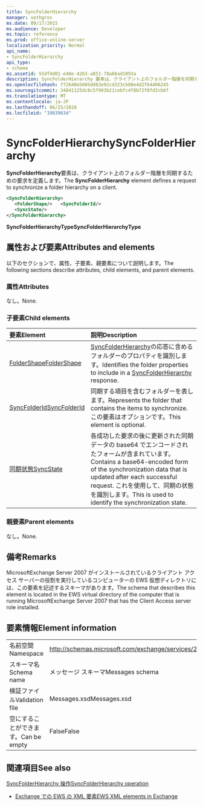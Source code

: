 ```yaml
---
title: SyncFolderHierarchy
manager: sethgros
ms.date: 09/17/2015
ms.audience: Developer
ms.topic: reference
ms.prod: office-online-server
localization_priority: Normal
api_name:
- SyncFolderHierarchy
api_type:
- schema
ms.assetid: 55df4d01-e48e-4263-a851-78a66ad1093a
description: SyncFolderHierarchy 要素は、クライアント上のフォルダー階層を同期するための要求を定義します。
ms.openlocfilehash: f72640e5605dd83e92cd323cb00e4d2f64406245
ms.sourcegitcommit: 34041125dc8c5f993b21cebfc4f8b72f0fd2cb6f
ms.translationtype: MT
ms.contentlocale: ja-JP
ms.lasthandoff: 06/25/2018
ms.locfileid: "19839634"
---
```

# <a name="syncfolderhierarchy"></a><span data-ttu-id="3a0a0-103">SyncFolderHierarchy</span><span class="sxs-lookup"><span data-stu-id="3a0a0-103">SyncFolderHierarchy</span></span>

<span data-ttu-id="3a0a0-104">**SyncFolderHierarchy**要素は、クライアント上のフォルダー階層を同期するための要求を定義します。</span><span class="sxs-lookup"><span data-stu-id="3a0a0-104">The **SyncFolderHierarchy** element defines a request to synchronize a folder hierarchy on a client.</span></span> 
  
```xml
<SyncFolderHierarchy>
   <FolderShape/>   <SyncFolderId/>
   <SyncState/>
</SyncFolderHierarchy>
```

 <span data-ttu-id="3a0a0-105">**SyncFolderHierarchyType**</span><span class="sxs-lookup"><span data-stu-id="3a0a0-105">**SyncFolderHierarchyType**</span></span>
## <a name="attributes-and-elements"></a><span data-ttu-id="3a0a0-106">属性および要素</span><span class="sxs-lookup"><span data-stu-id="3a0a0-106">Attributes and elements</span></span>

<span data-ttu-id="3a0a0-107">以下のセクションで、属性、子要素、親要素について説明します。</span><span class="sxs-lookup"><span data-stu-id="3a0a0-107">The following sections describe attributes, child elements, and parent elements.</span></span>
  
### <a name="attributes"></a><span data-ttu-id="3a0a0-108">属性</span><span class="sxs-lookup"><span data-stu-id="3a0a0-108">Attributes</span></span>

<span data-ttu-id="3a0a0-109">なし。</span><span class="sxs-lookup"><span data-stu-id="3a0a0-109">None.</span></span>
  
### <a name="child-elements"></a><span data-ttu-id="3a0a0-110">子要素</span><span class="sxs-lookup"><span data-stu-id="3a0a0-110">Child elements</span></span>

|<span data-ttu-id="3a0a0-111">**要素**</span><span class="sxs-lookup"><span data-stu-id="3a0a0-111">**Element**</span></span>|<span data-ttu-id="3a0a0-112">**説明**</span><span class="sxs-lookup"><span data-stu-id="3a0a0-112">**Description**</span></span>|
|:-----|:-----|
|[<span data-ttu-id="3a0a0-113">FolderShape</span><span class="sxs-lookup"><span data-stu-id="3a0a0-113">FolderShape</span></span>](foldershape.md) <br/> |<span data-ttu-id="3a0a0-114">[SyncFolderHierarchy](syncfolderhierarchy.md)の応答に含めるフォルダーのプロパティを識別します。</span><span class="sxs-lookup"><span data-stu-id="3a0a0-114">Identifies the folder properties to include in a [SyncFolderHierarchy](syncfolderhierarchy.md) response.</span></span>  <br/> |
|[<span data-ttu-id="3a0a0-115">SyncFolderId</span><span class="sxs-lookup"><span data-stu-id="3a0a0-115">SyncFolderId</span></span>](syncfolderid.md) <br/> |<span data-ttu-id="3a0a0-116">同期する項目を含むフォルダーを表します。</span><span class="sxs-lookup"><span data-stu-id="3a0a0-116">Represents the folder that contains the items to synchronize.</span></span> <span data-ttu-id="3a0a0-117">この要素はオプションです。</span><span class="sxs-lookup"><span data-stu-id="3a0a0-117">This element is optional.</span></span>  <br/> |
|[<span data-ttu-id="3a0a0-118">同期状態</span><span class="sxs-lookup"><span data-stu-id="3a0a0-118">SyncState</span></span>](syncstate-ex15websvcsotherref.md) <br/> |<span data-ttu-id="3a0a0-119">各成功した要求の後に更新された同期データの base64 でエンコードされたフォームが含まれています。</span><span class="sxs-lookup"><span data-stu-id="3a0a0-119">Contains a base64-encoded form of the synchronization data that is updated after each successful request.</span></span> <span data-ttu-id="3a0a0-120">これを使用して、同期の状態を識別します。</span><span class="sxs-lookup"><span data-stu-id="3a0a0-120">This is used to identify the synchronization state.</span></span>  <br/> |
   
### <a name="parent-elements"></a><span data-ttu-id="3a0a0-121">親要素</span><span class="sxs-lookup"><span data-stu-id="3a0a0-121">Parent elements</span></span>

<span data-ttu-id="3a0a0-122">なし。</span><span class="sxs-lookup"><span data-stu-id="3a0a0-122">None.</span></span>
  
## <a name="remarks"></a><span data-ttu-id="3a0a0-123">備考</span><span class="sxs-lookup"><span data-stu-id="3a0a0-123">Remarks</span></span>

<span data-ttu-id="3a0a0-124">MicrosoftExchange Server 2007 がインストールされているクライアント アクセス サーバーの役割を実行しているコンピューターの EWS 仮想ディレクトリには、この要素を記述するスキーマがあります。</span><span class="sxs-lookup"><span data-stu-id="3a0a0-124">The schema that describes this element is located in the EWS virtual directory of the computer that is running MicrosoftExchange Server 2007 that has the Client Access server role installed.</span></span>
  
## <a name="element-information"></a><span data-ttu-id="3a0a0-125">要素情報</span><span class="sxs-lookup"><span data-stu-id="3a0a0-125">Element information</span></span>

|||
|:-----|:-----|
|<span data-ttu-id="3a0a0-126">名前空間</span><span class="sxs-lookup"><span data-stu-id="3a0a0-126">Namespace</span></span>  <br/> |http://schemas.microsoft.com/exchange/services/2006/messages  <br/> |
|<span data-ttu-id="3a0a0-127">スキーマ名</span><span class="sxs-lookup"><span data-stu-id="3a0a0-127">Schema name</span></span>  <br/> |<span data-ttu-id="3a0a0-128">メッセージ スキーマ</span><span class="sxs-lookup"><span data-stu-id="3a0a0-128">Messages schema</span></span>  <br/> |
|<span data-ttu-id="3a0a0-129">検証ファイル</span><span class="sxs-lookup"><span data-stu-id="3a0a0-129">Validation file</span></span>  <br/> |<span data-ttu-id="3a0a0-130">Messages.xsd</span><span class="sxs-lookup"><span data-stu-id="3a0a0-130">Messages.xsd</span></span>  <br/> |
|<span data-ttu-id="3a0a0-131">空にすることができます。</span><span class="sxs-lookup"><span data-stu-id="3a0a0-131">Can be empty</span></span>  <br/> |<span data-ttu-id="3a0a0-132">False</span><span class="sxs-lookup"><span data-stu-id="3a0a0-132">False</span></span>  <br/> |
   
## <a name="see-also"></a><span data-ttu-id="3a0a0-133">関連項目</span><span class="sxs-lookup"><span data-stu-id="3a0a0-133">See also</span></span>



[<span data-ttu-id="3a0a0-134">SyncFolderHierarchy 操作</span><span class="sxs-lookup"><span data-stu-id="3a0a0-134">SyncFolderHierarchy operation</span></span>](syncfolderhierarchy-operation.md)


- [<span data-ttu-id="3a0a0-135">Exchange での EWS の XML 要素</span><span class="sxs-lookup"><span data-stu-id="3a0a0-135">EWS XML elements in Exchange</span></span>](ews-xml-elements-in-exchange.md)

